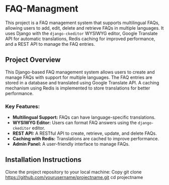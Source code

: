 # FAQ-Managment

This project is a FAQ management system that supports multilingual FAQs, allowing users to add, edit, delete and retrieve FAQs in multiple languages. It uses Django with the `django-ckeditor` WYSIWYG editor, Google Translate API for automatic translations, Redis caching for improved performance, and a REST API to manage the FAQ entries.

## Project Overview
This Django-based FAQ management system allows users to create and manage FAQs with support for multiple languages. The FAQ entries are stored in a database and translated using Google Translate API. A caching mechanism using Redis is implemented to store translations for better performance.

### Key Features:
- **Multilingual Support:** FAQs can have language-specific translations.
- **WYSIWYG Editor:** Users can format FAQ answers using the `django-ckeditor` editor.
- **REST API:** A RESTful API to create, retrieve, update, and delete FAQs.
- **Caching with Redis:** Translations are cached to improve performance.
- **Admin Panel:** A user-friendly interface to manage FAQs.

## Installation Instructions
 Clone the project repository to your local machine:
Copy
git clone https://github.com/yourusername/projectname.git
cd projectname
